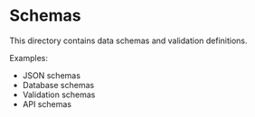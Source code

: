 # Schemas

This directory contains data schemas and validation definitions.

Examples:
- JSON schemas
- Database schemas
- Validation schemas
- API schemas
